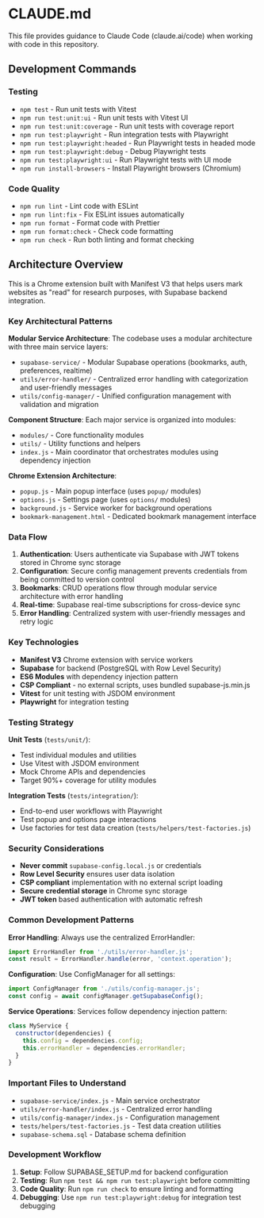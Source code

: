 # CLAUDE.md

This file provides guidance to Claude Code (claude.ai/code) when working with code in this repository.

## Development Commands

### Testing
- `npm test` - Run unit tests with Vitest
- `npm run test:unit:ui` - Run unit tests with Vitest UI
- `npm run test:unit:coverage` - Run unit tests with coverage report
- `npm run test:playwright` - Run integration tests with Playwright
- `npm run test:playwright:headed` - Run Playwright tests in headed mode
- `npm run test:playwright:debug` - Debug Playwright tests
- `npm run test:playwright:ui` - Run Playwright tests with UI mode
- `npm run install-browsers` - Install Playwright browsers (Chromium)

### Code Quality
- `npm run lint` - Lint code with ESLint
- `npm run lint:fix` - Fix ESLint issues automatically
- `npm run format` - Format code with Prettier
- `npm run format:check` - Check code formatting
- `npm run check` - Run both linting and format checking

## Architecture Overview

This is a Chrome extension built with Manifest V3 that helps users mark websites as "read" for research purposes, with Supabase backend integration.

### Key Architectural Patterns

**Modular Service Architecture**: The codebase uses a modular architecture with three main service layers:
- `supabase-service/` - Modular Supabase operations (bookmarks, auth, preferences, realtime)
- `utils/error-handler/` - Centralized error handling with categorization and user-friendly messages
- `utils/config-manager/` - Unified configuration management with validation and migration

**Component Structure**: Each major service is organized into modules:
- `modules/` - Core functionality modules
- `utils/` - Utility functions and helpers
- `index.js` - Main coordinator that orchestrates modules using dependency injection

**Chrome Extension Architecture**:
- `popup.js` - Main popup interface (uses `popup/` modules)
- `options.js` - Settings page (uses `options/` modules)  
- `background.js` - Service worker for background operations
- `bookmark-management.html` - Dedicated bookmark management interface

### Data Flow

1. **Authentication**: Users authenticate via Supabase with JWT tokens stored in Chrome sync storage
2. **Configuration**: Secure config management prevents credentials from being committed to version control
3. **Bookmarks**: CRUD operations flow through modular service architecture with error handling
4. **Real-time**: Supabase real-time subscriptions for cross-device sync
5. **Error Handling**: Centralized system with user-friendly messages and retry logic

### Key Technologies
- **Manifest V3** Chrome extension with service workers
- **Supabase** for backend (PostgreSQL with Row Level Security)
- **ES6 Modules** with dependency injection pattern
- **CSP Compliant** - no external scripts, uses bundled supabase-js.min.js
- **Vitest** for unit testing with JSDOM environment
- **Playwright** for integration testing

### Testing Strategy

**Unit Tests** (`tests/unit/`):
- Test individual modules and utilities
- Use Vitest with JSDOM environment
- Mock Chrome APIs and dependencies
- Target 90%+ coverage for utility modules

**Integration Tests** (`tests/integration/`):
- End-to-end user workflows with Playwright
- Test popup and options page interactions
- Use factories for test data creation (`tests/helpers/test-factories.js`)

### Security Considerations

- **Never commit** `supabase-config.local.js` or credentials
- **Row Level Security** ensures user data isolation
- **CSP compliant** implementation with no external script loading
- **Secure credential storage** in Chrome sync storage
- **JWT token** based authentication with automatic refresh

### Common Development Patterns

**Error Handling**: Always use the centralized ErrorHandler:
```javascript
import ErrorHandler from './utils/error-handler.js';
const result = ErrorHandler.handle(error, 'context.operation');
```

**Configuration**: Use ConfigManager for all settings:
```javascript
import ConfigManager from './utils/config-manager.js';
const config = await configManager.getSupabaseConfig();
```

**Service Operations**: Services follow dependency injection pattern:
```javascript
class MyService {
  constructor(dependencies) {
    this.config = dependencies.config;
    this.errorHandler = dependencies.errorHandler;
  }
}
```

### Important Files to Understand

- `supabase-service/index.js` - Main service orchestrator
- `utils/error-handler/index.js` - Centralized error handling
- `utils/config-manager/index.js` - Configuration management
- `tests/helpers/test-factories.js` - Test data creation utilities
- `supabase-schema.sql` - Database schema definition

### Development Workflow

1. **Setup**: Follow SUPABASE_SETUP.md for backend configuration
2. **Testing**: Run `npm test && npm run test:playwright` before committing
3. **Code Quality**: Run `npm run check` to ensure linting and formatting
4. **Debugging**: Use `npm run test:playwright:debug` for integration test debugging